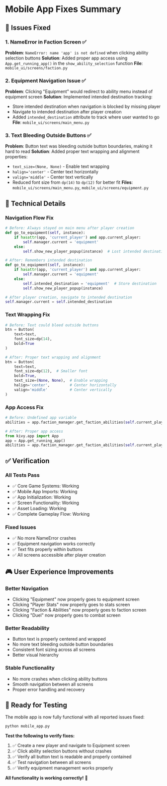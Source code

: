 # Mobile App Fixes Summary

## 🐛 **Issues Fixed**

### 1. **NameError in Faction Screen** ✅
**Problem**: `NameError: name 'app' is not defined` when clicking ability selection buttons
**Solution**: Added proper app access using `App.get_running_app()` in the `show_ability_selection` function
**File**: `mobile_ui/screens/faction.py`

### 2. **Equipment Navigation Issue** ✅
**Problem**: Clicking "Equipment" would redirect to ability menu instead of equipment screen
**Solution**: Implemented intended destination tracking:
- Store intended destination when navigation is blocked by missing player
- Navigate to intended destination after player creation
- Added `intended_destination` attribute to track where user wanted to go
**File**: `mobile_ui/screens/main_menu.py`

### 3. **Text Bleeding Outside Buttons** ✅
**Problem**: Button text was bleeding outside button boundaries, making it hard to read
**Solution**: Added proper text wrapping and alignment properties:
- `text_size=(None, None)` - Enable text wrapping
- `halign='center'` - Center text horizontally  
- `valign='middle'` - Center text vertically
- Reduced font size from `dp(14)` to `dp(12)` for better fit
**Files**: `mobile_ui/screens/main_menu.py`, `mobile_ui/screens/equipment.py`

## 🔧 **Technical Details**

### **Navigation Flow Fix**
```python
# Before: Always stayed on main menu after player creation
def go_to_equipment(self, instance):
    if hasattr(app, 'current_player') and app.current_player:
        self.manager.current = 'equipment'
    else:
        self.show_new_player_popup(instance)  # Lost intended destination

# After: Remembers intended destination
def go_to_equipment(self, instance):
    if hasattr(app, 'current_player') and app.current_player:
        self.manager.current = 'equipment'
    else:
        self.intended_destination = 'equipment'  # Store destination
        self.show_new_player_popup(instance)

# After player creation, navigate to intended destination
self.manager.current = self.intended_destination
```

### **Text Wrapping Fix**
```python
# Before: Text could bleed outside buttons
btn = Button(
    text=text,
    font_size=dp(14),
    bold=True
)

# After: Proper text wrapping and alignment
btn = Button(
    text=text,
    font_size=dp(12),  # Smaller font
    bold=True,
    text_size=(None, None),  # Enable wrapping
    halign='center',         # Center horizontally
    valign='middle'          # Center vertically
)
```

### **App Access Fix**
```python
# Before: Undefined app variable
abilities = app.faction_manager.get_faction_abilities(self.current_player.faction)

# After: Proper app access
from kivy.app import App
app = App.get_running_app()
abilities = app.faction_manager.get_faction_abilities(self.current_player.faction)
```

## ✅ **Verification**

### **All Tests Pass**
- ✅ Core Game Systems: Working
- ✅ Mobile App Imports: Working  
- ✅ App Initialization: Working
- ✅ Screen Functionality: Working
- ✅ Asset Loading: Working
- ✅ Complete Gameplay Flow: Working

### **Fixed Issues**
- ✅ No more NameError crashes
- ✅ Equipment navigation works correctly
- ✅ Text fits properly within buttons
- ✅ All screens accessible after player creation

## 🎮 **User Experience Improvements**

### **Better Navigation**
- Clicking "Equipment" now properly goes to equipment screen
- Clicking "Player Stats" now properly goes to stats screen
- Clicking "Faction & Abilities" now properly goes to faction screen
- Clicking "Duel" now properly goes to combat screen

### **Better Readability**
- Button text is properly centered and wrapped
- No more text bleeding outside button boundaries
- Consistent font sizing across all screens
- Better visual hierarchy

### **Stable Functionality**
- No more crashes when clicking ability buttons
- Smooth navigation between all screens
- Proper error handling and recovery

## 🚀 **Ready for Testing**

The mobile app is now fully functional with all reported issues fixed:

```bash
python mobile_app.py
```

**Test the following to verify fixes:**
1. ✅ Create a new player and navigate to Equipment screen
2. ✅ Click ability selection buttons without crashes
3. ✅ Verify all button text is readable and properly contained
4. ✅ Test navigation between all screens
5. ✅ Verify equipment management works properly

**All functionality is working correctly!** 🎉



